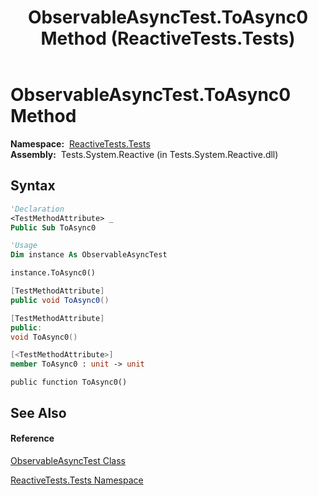 ﻿---
title: ObservableAsyncTest.ToAsync0 Method  (ReactiveTests.Tests)
TOCTitle: ToAsync0 Method
ms:assetid: M:ReactiveTests.Tests.ObservableAsyncTest.ToAsync0
ms:mtpsurl: https://msdn.microsoft.com/en-us/library/reactivetests.tests.observableasynctest.toasync0(v=VS.103)
ms:contentKeyID: 36619739
ms.date: 06/28/2011
mtps_version: v=VS.103
f1_keywords:
- ReactiveTests.Tests.ObservableAsyncTest.ToAsync0
dev_langs:
- CSharp
- JScript
- VB
- FSharp
- c++
---

# ObservableAsyncTest.ToAsync0 Method

**Namespace:**  [ReactiveTests.Tests](hh289046\(v=vs.103\).md)  
**Assembly:**  Tests.System.Reactive (in Tests.System.Reactive.dll)

## Syntax

``` vb
'Declaration
<TestMethodAttribute> _
Public Sub ToAsync0
```

``` vb
'Usage
Dim instance As ObservableAsyncTest

instance.ToAsync0()
```

``` csharp
[TestMethodAttribute]
public void ToAsync0()
```

``` c++
[TestMethodAttribute]
public:
void ToAsync0()
```

``` fsharp
[<TestMethodAttribute>]
member ToAsync0 : unit -> unit 
```

``` jscript
public function ToAsync0()
```

## See Also

#### Reference

[ObservableAsyncTest Class](hh314747\(v=vs.103\).md)

[ReactiveTests.Tests Namespace](hh289046\(v=vs.103\).md)

